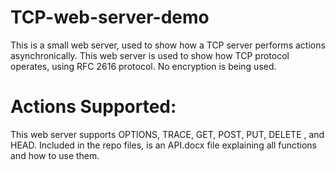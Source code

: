 # TCP-web-server-demo
This is a small web server, used to show how a TCP server performs actions asynchronically.
This web server is used to show how TCP protocol operates, using RFC 2616 protocol. 
No encryption is being used.
# Actions Supported:
This web server supports OPTIONS, TRACE, GET, POST, PUT, DELETE , and HEAD.
Included in the repo files, is an API.docx file explaining all functions and how to use them.

